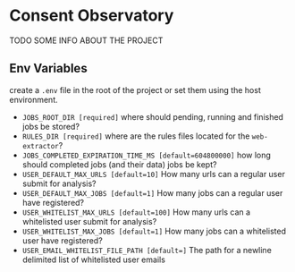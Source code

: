 # Consent Observatory
TODO SOME INFO ABOUT THE PROJECT

## Env Variables
create a `.env` file in the root of the project or set them using the host environment.
- `JOBS_ROOT_DIR [required]` where should pending, running and finished jobs be stored?
- `RULES_DIR [required]` where are the rules files located for the `web-extractor`?
- `JOBS_COMPLETED_EXPIRATION_TIME_MS [default=604800000]` how long should completed jobs (and their data) jobs be kept?
- `USER_DEFAULT_MAX_URLS [default=10]` How many urls can a regular user submit for analysis?
- `USER_DEFAULT_MAX_JOBS [default=1]` How many jobs can a regular user have registered?
- `USER_WHITELIST_MAX_URLS [default=100]` How many urls can a whitelisted user submit for analysis?
- `USER_WHITELIST_MAX_JOBS [default=1]` How many jobs can a whitelisted user have registered?
- `USER_EMAIL_WHITELIST_FILE_PATH [default=]` The path for a newline delimited list of whitelisted user emails
